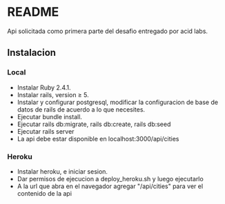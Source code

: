 # README

Api solicitada como primera parte del desafio entregado por acid labs.

## Instalacion

### Local
* Instalar Ruby 2.4.1.
* Instalar rails, version ≥ 5.
* Instalar y configurar postgresql, modificar la configuracion de base de datos de rails de acuerdo a lo que necesites.
* Ejecutar bundle install.
* Ejecutar rails db:migrate, rails db:create, rails db:seed
* Ejecutar rails server
* La api debe estar disponible en localhost:3000/api/cities

### Heroku
* Instalar heroku, e iniciar sesion.
* Dar permisos de ejecucion a deploy_heroku.sh y luego ejecutarlo
* A la url que abra en el navegador agregar "/api/cities" para ver el contenido de la api
